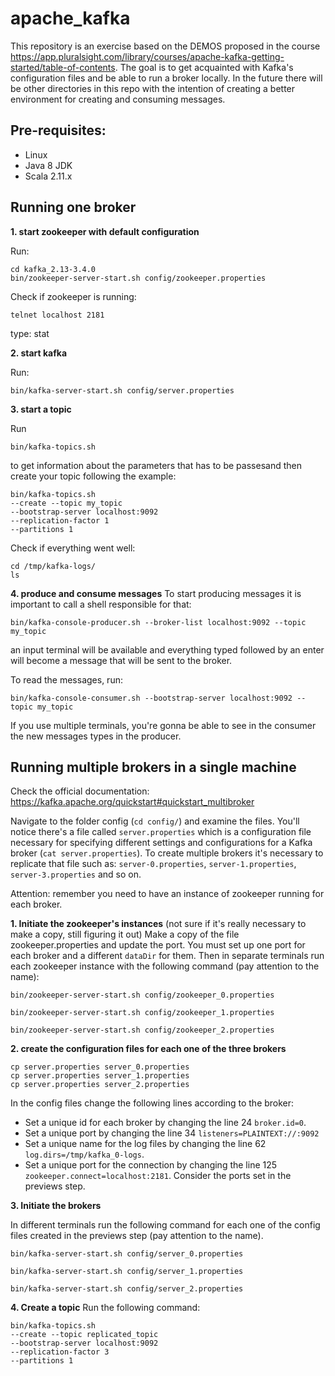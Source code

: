# apache_kafka

This repository is an exercise based on the DEMOS proposed in the course https://app.pluralsight.com/library/courses/apache-kafka-getting-started/table-of-contents. The goal is to get acquainted with Kafka's configuration files and be able to run a broker locally. In the future there will be other directories in this repo with the intention of creating a better environment for creating and consuming messages. 

## Pre-requisites:
- Linux
- Java 8 JDK
- Scala 2.11.x


## Running one broker
**1. start zookeeper with default configuration**

Run:
````
cd kafka_2.13-3.4.0
bin/zookeeper-server-start.sh config/zookeeper.properties
````
Check if zookeeper is running:

````
telnet localhost 2181
````
type: stat

**2. start kafka**

Run: 
````
bin/kafka-server-start.sh config/server.properties
````

**3. start a topic**

Run
````
bin/kafka-topics.sh
````

to get information about the parameters that has to be passesand then create your topic following the example:

````
bin/kafka-topics.sh 
--create --topic my_topic 
--bootstrap-server localhost:9092 
--replication-factor 1 
--partitions 1
````
Check if everything went well:

````
cd /tmp/kafka-logs/
ls
````

**4. produce and consume messages**
To start producing messages it is important to call a shell responsible for that: 
````
bin/kafka-console-producer.sh --broker-list localhost:9092 --topic my_topic
````
an input terminal will be available and everything typed followed by an enter will become a message that will be sent to the broker.

To read the messages, run:
````
bin/kafka-console-consumer.sh --bootstrap-server localhost:9092 --topic my_topic
````
If you use multiple terminals, you're gonna be able to see in the consumer the new messages types in the producer.

## Running multiple brokers in a single machine

Check the official documentation: https://kafka.apache.org/quickstart#quickstart_multibroker

Navigate to the folder config (`cd config/`) and examine the files. You'll notice there's a file called `server.properties` which is a configuration file necessary for specifying different settings and configurations for a Kafka broker (`cat server.properties`). 
To create multiple brokers it's necessary to replicate that file such as: `server-0.properties`, `server-1.properties`, `server-3.properties` and so on.

Attention: remember you need to have an instance of zookeeper running for each broker. 


**1. Initiate the zookeeper's instances**
(not sure if it's really necessary to make a copy, still figuring it out) 
Make a copy of the file zookeeper.properties and update the port. You must set up one port for each broker and a different `dataDir` for them. Then in separate terminals run each zookeeper instance with the following command (pay attention to the name):

````
bin/zookeeper-server-start.sh config/zookeeper_0.properties
````

````
bin/zookeeper-server-start.sh config/zookeeper_1.properties
````

````
bin/zookeeper-server-start.sh config/zookeeper_2.properties
````

**2. create the configuration files for each one of the three brokers**
````
cp server.properties server_0.properties
cp server.properties server_1.properties
cp server.properties server_2.properties
````

In the config files change the following lines according to the broker: 

- Set a unique id for each broker by changing the line 24 `broker.id=0`.
- Set a unique port by changing the line 34 `listeners=PLAINTEXT://:9092`
- Set a unique name for the log files by changing the line 62 `log.dirs=/tmp/kafka_0-logs`.
- Set a unique port for the connection by changing the line 125 `zookeeper.connect=localhost:2181`. Consider the ports set in the previews step. 

**3. Initiate the brokers**

In different terminals run the following command for each one of the config files created in the previews step (pay attention to the name).
````
bin/kafka-server-start.sh config/server_0.properties
````
````
bin/kafka-server-start.sh config/server_1.properties
````
````
bin/kafka-server-start.sh config/server_2.properties
````
**4. Create a topic**
Run the following command:
````
bin/kafka-topics.sh 
--create --topic replicated_topic 
--bootstrap-server localhost:9092 
--replication-factor 3 
--partitions 1
````
